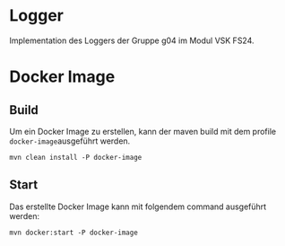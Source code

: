 # Logger

Implementation des Loggers der Gruppe g04 im Modul VSK FS24.

# Docker Image
## Build
Um ein Docker Image zu erstellen, kann der maven build mit dem profile `docker-image`ausgeführt werden.
```shell
mvn clean install -P docker-image
```
## Start
Das erstellte Docker Image kann mit folgendem command ausgeführt werden:
```shell
mvn docker:start -P docker-image
```